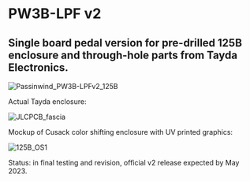 # PW3B-LPF v2

## Single board pedal version for pre-drilled 125B enclosure and through-hole parts from Tayda Electronics. 

![Passinwind_PW3B-LPFv2_125B](https://user-images.githubusercontent.com/127763821/231683710-df36b8f9-0260-4b58-bfd1-b2b3492dc46a.png)


Actual Tayda enclosure:

![JLCPCB_fascia](https://user-images.githubusercontent.com/127763821/230925146-7342877b-b596-48cb-9574-d2ad54d94166.jpg)

Mockup of Cusack color shifting enclosure with UV printed graphics:

![125B_OS1](https://user-images.githubusercontent.com/127763821/231642671-f1b1f2e7-59bf-415f-b64a-92db37c12221.PNG)




Status: in final testing and revision, official v2 release expected by May 2023.
